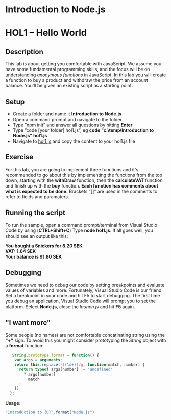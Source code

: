 # Introduction to Node.js
# HOL1 – Hello World
## Description
This lab is about getting you comfortable with JavaScript. We assume you have some fundamental programming skills, and the focus will be on understanding *anonymous functions* in JavaScript.
In this lab you will create a function to buy a product and withdraw the price from an account balance. You’ll be given an existing script as a starting point.
## Setup
* Create a folder and name it **Introduction to Node.js**
* Open a command prompt and navigate to the folder
* Type ”npm init” and answer all questions by hitting **Enter**
* Type ”code [your folder] hol1.js”, eg **code "c:\temp\Introduction to Node.js" hol1.js**
* Navigate to [hol1.js](https://github.com/wmmihaa/Introduction-to-Node.js/blob/master/start/hol1.js) and copy the content to your hol1.js file

## Exercise
For this lab, you are going to implement three functions and it's recommended to go about this by implementing the functions from the top down, starting with the **withDraw** function, then the **calculateVAT** function and finish up with the **buy** function. __Each function has comments about what is expected to be done.__ Brackets "[]" are used in the comments to refer to fields and paramaters.
## Running the script
To run the sample, open a command prompt/terminal from Visual Studio Code by using (**CTRL+Shift+C**) Type **node hol1.js**.
If all goes well, you should see an output like this:

**You bought a Snickers for 8.20 SEK**  
**VAT: 1.64 SEK**  
**Your balance is 91.80 SEK**  

## Debugging
Sometimes we need to debug our code by setting breakpoints and evaluate values of variables and more. Fortunately, Visual Studio Code is our friend. Set a breakpoint in your code and hit F5 to start debugging. The first time you debug an application, Visual Studio Code will prompt you to set the platform. Select **Node.js**, close the *launch.js* and hit **F5** again.

## "I want more"
Some people (no names) are not comfortable concatinating string using the **"+"** sign. To avoid this you might consider prototyping the *String* object with a **format** function:

```js
   String.prototype.format = function() {
    var args = arguments;
    return this.replace(/{(\d+)}/g, function(match, number) { 
      return typeof args[number] != 'undefined'
        ? args[number]
        : match
      ;
    });
  };
```
**Usage:**
```js
"Introduction to {0}".format("Node.js")
```
